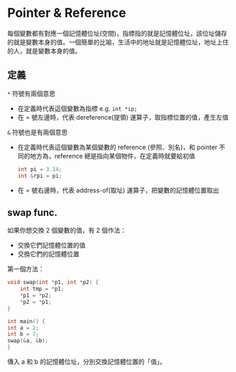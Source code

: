 # Pointer & Reference

每個變數都有對應一個記憶體位址(空間)，指標指的就是記憶體位址，該位址儲存的就是變數本身的值。一個簡單的比喻，生活中的地址就是記憶體位址，地址上住的人，就是變數本身的值。

## 定義
`*` 符號有兩個意思
* 在定義時代表這個變數為指標 e.g. `int *ip;`
* 在 = 號左邊時，代表 dereference(提領) 運算子，取指標位置的值，產生左值

`&` 符號也是有兩個意思
* 在定義時代表這個變數為某個變數的 reference (參照、別名)，和 pointer 不同的地方為，reference 總是指向某個物件，在定義時就要給初值

    ```c++
    int pi = 3.14;
    int &rpi = pi;
    ```

* 在 = 號右邊時，代表 address-of(取址) 運算子，把變數的記憶體位置取出

## swap func.
如果你想交換 2 個變數的值，有 2 個作法：
* 交換它們記憶體位置的值
* 交換它們的記憶體位置

第一個方法：
```c++
void swap(int *p1, int *p2) {
    int tmp = *p1;
    *p1 = *p2;
    *p2 = *p1;
}

int main() {
int a = 2;
int b = 7;
swap(&a, &b);
}

```
傳入 a 和 b 的記憶體位址，分別交換記憶體位置的「值」。
